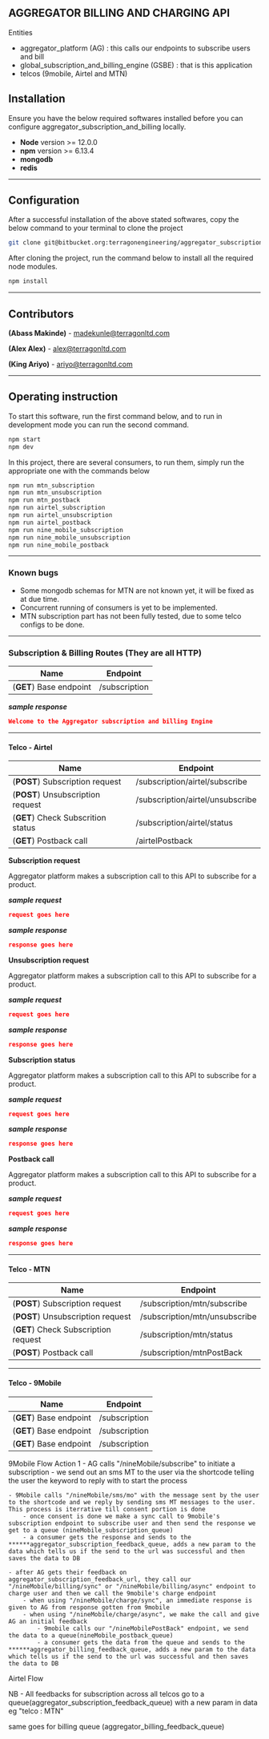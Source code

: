 ## AGGREGATOR BILLING AND CHARGING API

Entities
- aggregator_platform (AG) : this calls our endpoints to subscribe users and bill
- global_subscription_and_billing_engine (GSBE) : that is this application
- telcos (9mobile, Airtel and MTN)

## Installation

Ensure you have the below required softwares installed before you can configure aggregator_subscription_and_billing locally.

- **Node** version >= 12.0.0
- **npm** version >= 6.13.4
- **mongodb**
- **redis**
---
## Configuration
After a successful installation of the above stated softwares, copy the below command to your terminal to clone the project 

```bash
git clone git@bitbucket.org:terragonengineering/aggregator_subscription_and_billing.git
```
After cloning the project, run the command below to install all the required node modules.

```bash
npm install
```
---
## Contributors 
**(Abass Makinde)** - <madekunle@terragonltd.com>

**(Alex Alex)** - <alex@terragonltd.com>

**(King Ariyo)** - <ariyo@terragonltd.com>

---

## Operating instruction
To start this software, run the first command below, and to run in development mode you can run the second command.

```bash
npm start
npm dev
```
In this project, there are several consumers, to run them, simply run the appropriate one with the commands below
```bash
npm run mtn_subscription
npm run mtn_unsubscription
npm run mtn_postback
npm run airtel_subscription
npm run airtel_unsubscription
npm run airtel_postback
npm run nine_mobile_subscription
npm run nine_mobile_unsubscription
npm run nine_mobile_postback
```
---
### Known bugs
- Some mongodb schemas for MTN are not known yet, it will be fixed as at due time.
- Concurrent running of consumers is yet to be implemented.
- MTN subscription part has not been fully tested, due to some telco configs to be done.

---
### Subscription & Billing Routes (They are all HTTP)
Name                                         | Endpoint
------------------------------------------- | -------------------------------------------
(**GET**) Base endpoint                             | /subscription

***sample response***
```json
Welcome to the Aggregator subscription and billing Engine
```
---

#### Telco - Airtel

Name                                         | Endpoint
------------------------------------------- | -------------------------------------------
(**POST**) Subscription request                             | /subscription/airtel/subscribe
(**POST**) Unsubscription request                             | /subscription/airtel/unsubscribe
(**GET**) Check Subscrition status                             | /subscription/airtel/status
(**GET**) Postback call                             | /airtelPostback

**Subscription request**

Aggregator platform makes a subscription call to this API to subscribe for a product.

***sample request***

```json
request goes here
```

***sample response***

```json
response goes here
```


**Unsubscription request**

Aggregator platform makes a subscription call to this API to subscribe for a product.

***sample request***

```json
request goes here
```

***sample response***

```json
response goes here
```

**Subscription status**

Aggregator platform makes a subscription call to this API to subscribe for a product.

***sample request***

```json
request goes here
```

***sample response***

```json
response goes here
```

**Postback call**

Aggregator platform makes a subscription call to this API to subscribe for a product.

***sample request***

```json
request goes here
```

***sample response***

```json
response goes here
```
---

#### Telco - MTN

Name                                         | Endpoint
------------------------------------------- | -------------------------------------------
(**POST**) Subscription request                             | /subscription/mtn/subscribe
(**POST**) Unsubscription request                             | /subscription/mtn/unsubscribe
(**GET**) Check Subscription request                             | /subscription/mtn/status
(**POST**) Postback call                             | /subscription/mtnPostBack

---

#### Telco - 9Mobile

Name                                         | Endpoint
------------------------------------------- | -------------------------------------------
(**GET**) Base endpoint                             | /subscription
(**GET**) Base endpoint                             | /subscription
(**GET**) Base endpoint                             | /subscription



9Mobile Flow
Action 1
    - AG calls "/nineMobile/subscribe" to initiate a subscription
        - we send out an sms MT to the user via the shortcode telling the user the keyword to reply with to start the process

    - 9Mobile calls "/nineMobile/sms/mo" with the message sent by the user to the shortcode and we reply by sending sms MT messages to the user. This process is iterrative till consent portion is done
        - once consent is done we make a sync call to 9mobile's subscription endpoint to subscribe user and then send the response we get to a queue (nineMobile_subscription_queue)
        - a consumer gets the response and sends to the ******aggregator_subscription_feedback_queue, adds a new param to the data which tells us if the send to the url was successful and then saves the data to DB

    - after AG gets their feedback on aggregator_subscription_feedback_url, they call our "/nineMobile/billing/sync" or "/nineMobile/billing/async" endpoint to charge user and then we call the 9mobile's charge endpoint
        - when using "/nineMobile/charge/sync", an immediate response is given to AG from response gotten from 9mobile
        - when using "/nineMobile/charge/async", we make the call and give AG an initial feedback
            - 9mobile calls our "/nineMobilePostBack" endpoint, we send the data to a queue(nineMobile_postback_queue)
            - a consumer gets the data from the queue and sends to the ******aggregator_billing_feedback_queue, adds a new param to the data which tells us if the send to the url was successful and then saves the data to DB


Airtel Flow

NB - All feedbacks for subscription across all telcos go to a queue(aggregator_subscription_feedback_queue) with a new param in data eg "telco : MTN"

same goes for billing queue (aggregator_billing_feedback_queue)